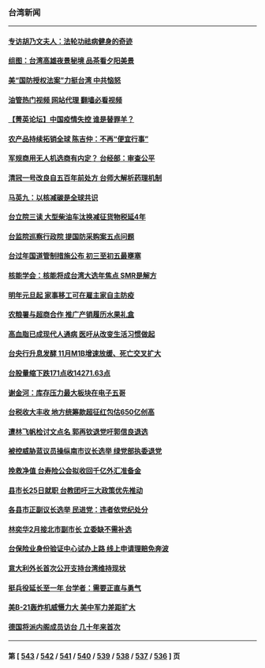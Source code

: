 ### 台湾新闻
---
#### [专访胡乃文夫人：法轮功祛病健身的奇迹](../../pages/ncid1349361/n13878321.md?12250445) 
#### [组图：台湾高雄夜景秘境 品茶看夕阳美景](../../pages/ncid1349361/n13891168.md?12250445) 
#### [美“国防授权法案”力挺台湾 中共恼怒](../../pages/ncid1349361/n13891151.md?12250445) 
#### [油管热门视频 网站代理 翻墙必看视频](http://138.2.39.72:81/youtube.html?epic-marker?12250445)
#### [【菁英论坛】中国疫情失控 谁是替罪羊？](../../pages/ncid1349361/n13890778.md?12250445) 
#### [农产品持续拓销全球 陈吉仲：不再“便宜行事”](../../pages/ncid1349361/n13890575.md?12250445) 
#### [军规商用无人机选商有内定？ 台经部：审查公平](../../pages/ncid1349361/n13890590.md?12250445) 
#### [清冠一号改良自五百年前处方 台师大解析药理机制](../../pages/ncid1349361/n13890576.md?12250445) 
#### [马英九：以核减碳是全球共识](../../pages/ncid1349361/n13890589.md?12250445) 
#### [台立院三读 大型柴油车汰换减征货物税延4年](../../pages/ncid1349361/n13890592.md?12250445) 
#### [台监院巡察行政院 提国防采购案五点问题](../../pages/ncid1349361/n13890593.md?12250445) 
#### [台过年国道管制措施公布 初三至初五最壅塞](../../pages/ncid1349361/n13890597.md?12250445) 
#### [核能学会：核能将成台湾大选年焦点 SMR是解方](../../pages/ncid1349361/n13890596.md?12250445) 
#### [明年元旦起 家事移工可在雇主家自主防疫](../../pages/ncid1349361/n13890578.md?12250445) 
#### [农粮署与超商合作 推广产销履历水果礼盒](../../pages/ncid1349361/n13890579.md?12250445) 
#### [高血脂已成现代人通病 医吁从改变生活习惯做起](../../pages/ncid1349361/n13890581.md?12250445) 
#### [台央行升息发酵 11月M1B增速放缓、死亡交叉扩大](../../pages/ncid1349361/n13890489.md?12250445) 
#### [台股量缩下跌171点收14271.63点](../../pages/ncid1349361/n13890491.md?12250445) 
#### [谢金河：库存压力最大板块在电子五哥](../../pages/ncid1349361/n13890493.md?12250445) 
#### [台税收大丰收 地方统筹款超征红包估650亿创高](../../pages/ncid1349361/n13890494.md?12250445) 
#### [遭林飞帆检讨文点名 郭再钦退党吁郭信良退选](../../pages/ncid1349361/n13890496.md?12250445) 
#### [被控威胁蓝议员操纵南市议长选举 绿党部执委退党](../../pages/ncid1349361/n13890500.md?12250445) 
#### [挽救净值 台寿险公会拟收回千亿外汇准备金](../../pages/ncid1349361/n13890497.md?12250445) 
#### [县市长25日就职 台教团吁三大政策优先推动](../../pages/ncid1349361/n13890499.md?12250445) 
#### [各县市正副议长选举 民进党：违者依党纪处分](../../pages/ncid1349361/n13890505.md?12250445) 
#### [林奕华2月接北市副市长 立委缺不需补选](../../pages/ncid1349361/n13890503.md?12250445) 
#### [台保险业身份验证中心试办上路 线上申请理赔免奔波](../../pages/ncid1349361/n13890502.md?12250445) 
#### [意大利外长首次公开支持台湾维持现状](../../pages/ncid1349361/n13890472.md?12250445) 
#### [挺兵役延长至一年 台学者：需要正直与勇气](../../pages/ncid1349361/n13890445.md?12250445) 
#### [美B-21轰炸机威慑力大 美中军力差距扩大](../../pages/ncid1349361/n13888690.md?12250445) 
#### [德国将派内阁成员访台 几十年来首次](../../pages/ncid1349361/n13889940.md?12250445) 

---
#### 第 [ [543](./543.md?12250445) / [542](./542.md?12250445) / [541](./541.md?12250445) / [540](./540.md?12250445) / [539](./539.md?12250445) / [538](./538.md?12250445) / [537](./537.md?12250445) / [536](./536.md?12250445) ] 页
